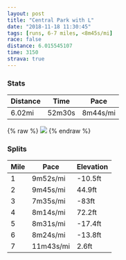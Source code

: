 ```yaml
---
layout: post
title: "Central Park with L"
date: "2018-11-18 11:30:45"
tags: [runs, 6-7 miles, <8m45s/mi]
race: false
distance: 6.015545107
time: 3150
strava: true
---
```


### Stats

| Distance | Time | Pace |
|----------|------|------|
|6.02mi|52m30s|8m44s/mi|

{% raw %}
<img src='https://maps.googleapis.com/maps/api/staticmap?maptype=roadmap&path=enc:_iywFn`pbMmBgB\uKgNwK`@aNwKgOeEcCmHd@eGwH}OeFqQ{NuDoQiYoTmLsBqHfAmLuKwLaAwFsG}@lAfAhEg@pCeMcFcG~I}@dFr@tCpDr@`CgFdJSpDxIxD~CfC`IpLtHnCdFnInBfFhMlFpC|K}@hK`L`IdApRhXvPlBzAvFvPrI|JvNxAVlIuF~At@&key=AIzaSyC1MId7bFpkLXNAaYhBSTb8jLyiSqzbDtM&size=800x800&markers=color:yellow|label:S|40.76704,-73.97912&markers=color:green|label:F|40.767220000000016,-73.97885999999997'>
{% endraw %}

### Splits

| Mile | Pace | Elevation |
|------|------|-----------|
|1|9m52s/mi|-10.5ft|
|2|9m45s/mi|44.9ft|
|3|7m35s/mi|-83ft|
|4|8m14s/mi|72.2ft|
|5|8m31s/mi|-17.4ft|
|6|8m24s/mi|-13.8ft|
|7|11m43s/mi|2.6ft|
